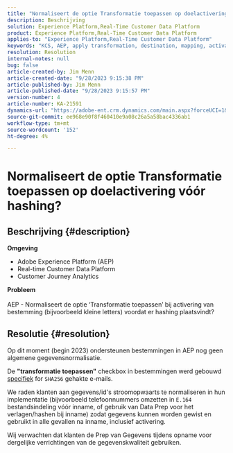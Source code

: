 ```yaml
---
title: "Normaliseert de optie Transformatie toepassen op doelactivering vóór hashing?"
description: Beschrijving
solution: Experience Platform,Real-Time Customer Data Platform
product: Experience Platform,Real-Time Customer Data Platform
applies-to: "Experience Platform,Real-Time Customer Data Platform"
keywords: "KCS, AEP, apply transformation, destination, mapping, activation, RT-CDP, Customer Journey Analytics, normalize, Adobe Experience Platform"
resolution: Resolution
internal-notes: null
bug: false
article-created-by: Jim Menn
article-created-date: "9/28/2023 9:15:38 PM"
article-published-by: Jim Menn
article-published-date: "9/28/2023 9:15:57 PM"
version-number: 4
article-number: KA-21591
dynamics-url: "https://adobe-ent.crm.dynamics.com/main.aspx?forceUCI=1&pagetype=entityrecord&etn=knowledgearticle&id=5c469625-445e-ee11-be6f-6045bd006268"
source-git-commit: ee968e90f8f460410e9a08c26a5a58bac4336ab1
workflow-type: tm+mt
source-wordcount: '152'
ht-degree: 4%

---
```


# Normaliseert de optie Transformatie toepassen op doelactivering vóór hashing?

## Beschrijving {#description}

<b>Omgeving</b>
- Adobe Experience Platform (AEP)
- Real-time Customer Data Platform
- Customer Journey Analytics




<b>Probleem</b>
<br><br>AEP - Normaliseert de optie ‘Transformatie toepassen’ bij activering van bestemming (bijvoorbeeld kleine letters) voordat er hashing plaatsvindt?<br>

## Resolutie {#resolution}


Op dit moment (begin 2023) ondersteunen bestemmingen in AEP nog geen algemene gegevensnormalisatie.

De <b>&quot;transformatie toepassen&quot;</b> checkbox in bestemmingen werd gebouwd <u>specifiek</u> for `SHA256` gehakte e-mails.

We raden klanten aan gegevens/id&#39;s stroomopwaarts te normaliseren in hun implementatie (bijvoorbeeld telefoonnummers omzetten in `E.164` bestandsindeling vóór inname, of gebruik van Data Prep voor het verlagen/hashen bij inname) zodat gegevens kunnen worden gewist en gebruikt in alle gevallen na inname, inclusief activering.

Wij verwachten dat klanten de Prep van Gegevens tijdens opname voor dergelijke verrichtingen van de gegevenskwaliteit gebruiken.




